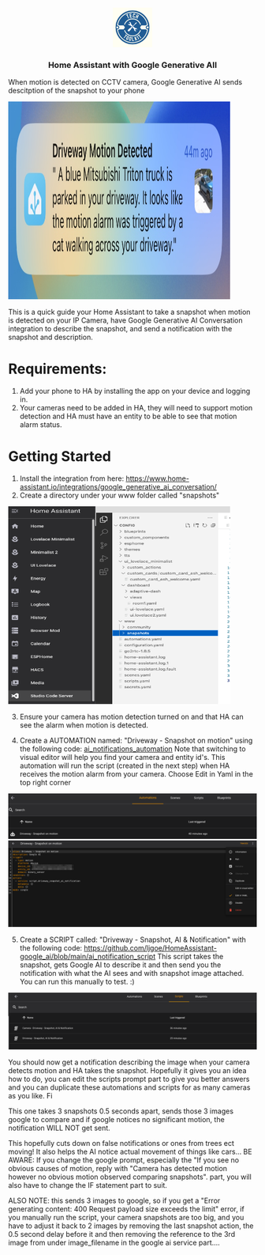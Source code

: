 <a name="readme-top"></a>
<!--

<!-- PROJECT LOGO -->
<br />
<div align="center">
  <a href="https://testit.vc/">
    <img src="Images/logo.png" alt="Logo" width="80" height="80">
  </a>
  <h3 align="center">Home Assistant with Google Generative AIl</h3>
</div>

When motion is detected on CCTV camera, Google Generative AI sends descitption of the snapshot to your phone
<p align="left">
    <img src="Images/Notification.jpg" width="450" height="400">
</p>
This is a quick guide your Home Assistant to take a snapshot when motion is detected on your IP Camera, have Google Generative AI Conversation integration to describe the snapshot, and send a notification with the snapshot and description.

# Requirements: 
1. Add your phone to HA by installing the app on your device and logging in.
2. Your cameras need to be added in HA, they will need to support motion detection and HA must have an entity to be able to see that motion alarm status.

# Getting Started
1. Install the integration from here: https://www.home-assistant.io/integrations/google_generative_ai_conversation/
2. Create a directory under your www folder called "snapshots"

<p align="left">
    <img src="Images/Snapshots.png" width="450" height="400">
</p>

3. Ensure your camera has motion detection turned on and that HA can see the alarm when motion is detected.

4. Create a AUTOMATION named: "Driveway - Snapshot on motion" using the following code: [ai_notifications_automation](https://github.com/ljgoe/HomeAssistant-google_ai/blob/main/ai_notifications_automation) Note that switching to visual editor will help you find your camera and entity id's. This automation will run the script (created in the next step) when HA receives the motion alarm from your camera. Choose Edit in Yaml in the top right corner
<p align="left">
    <img src="Images/Automation1.png">
      <img src="Images/Edit_in_Yaml.png">
</p>

5. Create a SCRIPT called: "Driveway - Snapshot, AI & Notification" with the following code: https://github.com/ljgoe/HomeAssistant-google_ai/blob/main/ai_notification_script This script takes the snapshot, gets Google AI to describe it and then send you the notification with what the AI sees and with snapshot image attached. You can run this manually to test. :)
<p align="left">
    <img src="Images/Scripts.png">
</p>

You should now get a notification describing the image when your camera detects motion and HA takes the snapshot. Hopefully it gives you an idea how to do, you can edit the scripts prompt part to give you better answers and you can duplicate these automations and scripts for as many cameras as you like. Fi

This one takes 3 snapshots 0.5 seconds apart, sends those 3 images google to compare and if google notices no significant motion, the notification WILL NOT get sent.

This hopefully cuts down on false notifications or ones from trees ect moving! It also helps the AI notice actual movement of things like cars... BE AWARE: If you change the google prompt, especially the "If you see no obvious causes of motion, reply with "Camera has detected motion however no obvious motion observed comparing snapshots". part, you will also have to change the IF statement part to suit.

ALSO NOTE: this sends 3 images to google, so if you get a "Error generating content: 400 Request payload size exceeds the limit" error, if you manually run the script, your camera snapshots are too big, and you have to adjust it back to 2 images by removing the last snapshot action, the 0.5 second delay before it and then removing the reference to the 3rd image from under image_filename in the google ai service part....
